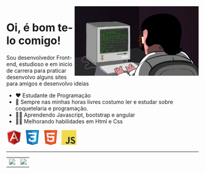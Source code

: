 <img src = "gif-fundo.gif" width = "325px" align = "right">

#  Oi, é bom te-lo comigo!

  
Sou desenvolvedor Front-end, estudioso e em inicio de carrera para praticar desenvolvo alguns sites para amigos e desenvolvo ideias

- ❤ Estudante de Programação
- 💙 Sempre nas minhas horas livres costumo ler e estudar sobre coquetelaria e programação.
- 👩‍💻 Aprendendo Javascript, bootstrap e angular
- 👩‍💻 Melhorando habilidades em Html e Css

<div>
  <img src="https://github.com/devicons/devicon/blob/master/icons/angularjs/angularjs-original.svg" title="Angular" alt="Angular" width="40" height="40"/>&nbsp;
  <img src="https://github.com/devicons/devicon/blob/master/icons/css3/css3-original.svg" title="CSS" alt="CSS" width="40" height="40"/>&nbsp;
  <img src="https://github.com/devicons/devicon/blob/master/icons/html5/html5-original.svg" title="HTML5" alt="HTML" width="40" height="40"/>&nbsp;
  <img src="https://github.com/devicons/devicon/blob/master/icons/javascript/javascript-original.svg" title="JavaScript" alt="JavaScript" width="40" height="40"/>&nbsp;
</div>


---

<table align = "center" >
  <tr>
    <td> <img width ="400" src="https://github-readme-stats.vercel.app/api/top-langs/?username=Hidriick&show_icons=true&theme=dark&count_private=true"/> </td>
    <td> <img src="https://github-readme-stats.vercel.app/api?username=Hidriick&show_icons=true&theme=dark&count_private=true" /> </td>
  
  </tr>
</table>
 


